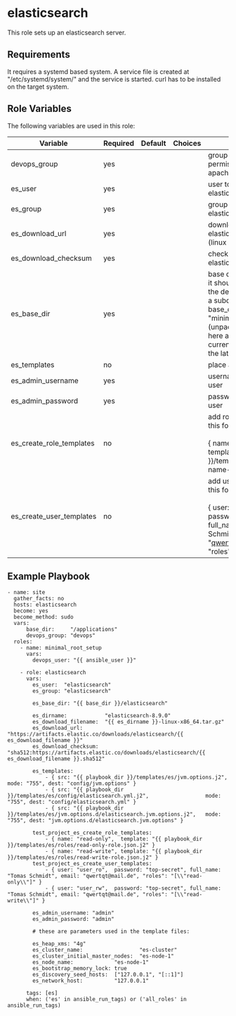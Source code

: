 elasticsearch
=========
This role sets up an elasticsearch server.

Requirements
------------
It requires a systemd based system. A service file is created at "/etc/systemd/system/" and the service is started.
curl has to be installed on the target system.

Role Variables
--------------
The following variables are used in this role:

| Variable                  | Required | Default | Choices | Comments                                                                                                                                                                                                                                               |
|---------------------------|----------|---------|---------|--------------------------------------------------------------------------------------------------------------------------------------------------------------------------------------------------------------------------------------------------------|
| devops_group              | yes      |         |         | group gets sudoers permissions to switch to apache2_user                                                                                                                                                                                               |
| es_user                   | yes      |         |         | user to own all elasticsearch related files                                                                                                                                                                                                            |
| es_group                  | yes      |         |         | group to own all elasticsearch related files                                                                                                                                                                                                           |
| es_download_url           | yes      |         |         | download url of elasticsearch artifact (linux x64 .tar.gz)                                                                                                                                                                                             |
| es_download_checksum      | yes      |         |         | checksum of the elasticsearch artifact                                                                                                                                                                                                                 |
| es_base_dir               | yes      |         |         | base dir of elasticsearch - it should be writeable by the devops_group and be a subdirectory of the base_dir from the role "minimal_root_setup". <br/>(unpacked folder will stay here and the symlink current will always point to the latest version) |
| es_templates              | no       |         |         | place all config files                                                                                                                                                                                                                                 |
| es_admin_username         | yes      |         |         | username of the admin user                                                                                                                                                                                                                             |
| es_admin_password         | yes      |         |         | password of the admin user                                                                                                                                                                                                                             |
| es_create_role_templates  | no       |         |         | add role configurations in this form:<br/><br/> { name: "role-name",  template: "{{ playbook_dir }}/templates/es/roles/role-name-role.json.j2" }                                                                                                       |
| es_create_user_templates  | no       |         |         | add user configurations in this form:<br/><br/> { user: "user_ro",  password: "top-secret", full_name: "Tomas Schmidt", email: "qwertqt@mail.de", "roles": "[\\"read-only\\"]" }                                                                       |

Example Playbook
----------------

    - name: site
      gather_facts: no
      hosts: elasticsearch
      become: yes
      become_method: sudo
      vars:
          base_dir:     "/applications"
          devops_group: "devops"
      roles:
        - name: minimal_root_setup
          vars:
            devops_user: "{{ ansible_user }}"
    
        - role: elasticsearch
          vars:
            es_user:  "elasticsearch"
            es_group: "elasticsearch"
            
            es_base_dir: "{{ base_dir }}/elasticsearch"
            
            es_dirname:            "elasticsearch-8.9.0"
            es_download_filename:  "{{ es_dirname }}-linux-x86_64.tar.gz"
            es_download_url:       "https://artifacts.elastic.co/downloads/elasticsearch/{{ es_download_filename }}"                
            es_download_checksum:  "sha512:https://artifacts.elastic.co/downloads/elasticsearch/{{ es_download_filename }}.sha512"

            es_templates:
                - { src: "{{ playbook_dir }}/templates/es/jvm.options.j2",                               mode: "755", dest: "config/jvm.options" }
                - { src: "{{ playbook_dir }}/templates/es/config/elasticsearch.yml.j2",                  mode: "755", dest: "config/elasticsearch.yml" }
                - { src: "{{ playbook_dir }}/templates/es/jvm.options.d/elasticsearch.jvm.options.j2",   mode: "755", dest: "jvm.options.d/elasticsearch.jvm.options" }
                        
            test_project_es_create_role_templates:
                - { name: "read-only",  template: "{{ playbook_dir }}/templates/es/roles/read-only-role.json.j2" }
                - { name: "read-write", template: "{{ playbook_dir }}/templates/es/roles/read-write-role.json.j2" }
            test_project_es_create_user_templates:
                - { user: "user_ro",  password: "top-secret", full_name: "Tomas Schmidt", email: "qwertqt@mail.de", "roles": "[\\"read-only\\"]" } 
                - { user: "user_rw",  password: "top-secret", full_name: "Tomas Schmidt", email: "qwertqt@mail.de", "roles": "[\\"read-write\\"]" }

            es_admin_username: "admin"
            es_admin_password: "admin"
            
            # these are parameters used in the template files:

            es_heap_xms: "4g"
            es_cluster_name:                  "es-cluster"
            es_cluster_initial_master_nodes:  "es-node-1"
            es_node_name:             "es-node-1"
            es_bootstrap_memory_lock: true
            es_discovery_seed_hosts:  ["127.0.0.1", "[::1]"]
            es_network_host:          "127.0.0.1"
    
          tags: [es]
          when: ('es' in ansible_run_tags) or ('all_roles' in ansible_run_tags)
